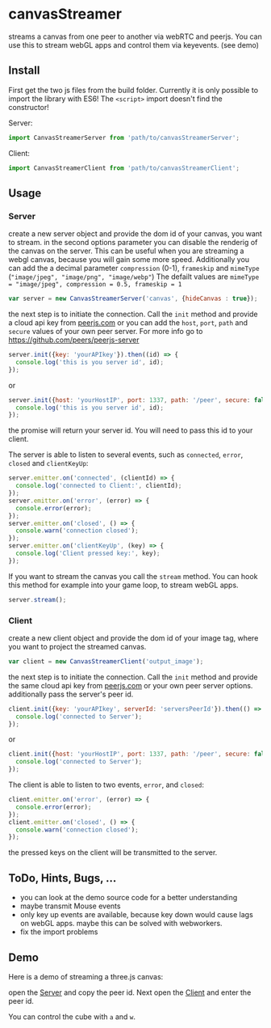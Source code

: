 # canvasStreamer
streams a canvas from one peer to another via webRTC and peerjs. You can use this to stream webGL apps and control them via keyevents. (see demo)

## Install

First get the two js files from the build folder. Currently it is only possible to import the library with ES6! The `<script>` import doesn't find the constructor! 

Server:
```javascript
import CanvasStreamerServer from 'path/to/canvasStreamerServer';
```

Client:
```javascript
import CanvasStreamerClient from 'path/to/canvasStreamerClient';
```

## Usage

### Server

create a new server object and provide the dom id of your canvas, you want to stream. in the second options parameter you can disable the renderig of the canvas on the server. This can be useful when you are streaming a webgl canvas, because you will gain some more speed. Additionally you can add the a decimal parameter `compression` (0-1), `frameskip` and `mimeType` (`"image/jpeg", "image/png", "image/webp"`) The defailt values are `mimeType = "image/jpeg", compression = 0.5, frameskip = 1`

```javascript
var server = new CanvasStreamerServer('canvas', {hideCanvas : true});
```

the next step is to initiate the connection. Call the `init` method and provide a cloud api key from [peerjs.com](http://peerjs.com/peerserver) or you can add the `host`, `port`, `path` and `secure` values of your own peer server. For more info go to https://github.com/peers/peerjs-server

```javascript
server.init({key: 'yourAPIkey'}).then((id) => {
  console.log('this is you server id', id);
});
```

or

```javascript
server.init({host: 'yourHostIP', port: 1337, path: '/peer', secure: false}).then((id) => {
  console.log('this is you server id', id);
});
```

the promise will return your server id. You will need to pass this id to your client.

The server is able to listen to several events, such as `connected`, `error`, `closed` and `clientKeyUp`:

```javascript
server.emitter.on('connected', (clientId) => {
  console.log('connected to Client:', clientId);
});
server.emitter.on('error', (error) => {
  console.error(error);
});
server.emitter.on('closed', () => {
  console.warn('connection closed');
});
server.emitter.on('clientKeyUp', (key) => {
  console.log('Client pressed key:', key);
});
```

If you want to stream the canvas you call the `stream` method. You can hook this method for example into your game loop, to stream webGL apps.

```javascript
server.stream();
```

### Client

create a new client object and provide the dom id of your image tag, where you want to project the streamed canvas. 

```javascript
var client = new CanvasStreamerClient('output_image');
```

the next step is to initiate the connection. Call the `init` method and provide the same cloud api key from [peerjs.com](http://peerjs.com/peerserver) or your own peer server options. additionally pass the server's peer id.

```javascript
client.init({key: 'yourAPIkey', serverId: 'serversPeerId'}).then(() => {
  console.log('connected to Server');
});
```

or

```javascript
client.init({host: 'yourHostIP', port: 1337, path: '/peer', secure: false, serverId: 'serversPeerId' }).then(() => {
  console.log('connected to Server');
});
```

The client is able to listen to two events, `error`, and `closed`:

```javascript
client.emitter.on('error', (error) => {
  console.error(error);
});
client.emitter.on('closed', () => {
  console.warn('connection closed');
});
```

the pressed keys on the client will be transmitted to the server.

## ToDo, Hints, Bugs, ...

- you can look at the demo source code for a better understanding
- maybe transmit Mouse events
- only key up events are available, because key down would cause lags on webGL apps. maybe this can be solved with webworkers.
- fix the import problems

## Demo

Here is a demo of streaming a three.js canvas:

open the [Server](http://matthiasklan.github.io/canvasStreamer/Server/) and copy the peer id. Next
open the [Client](http://matthiasklan.github.io/canvasStreamer/Client/) and enter the peer id.

You can control the cube with `a` and `w`.
